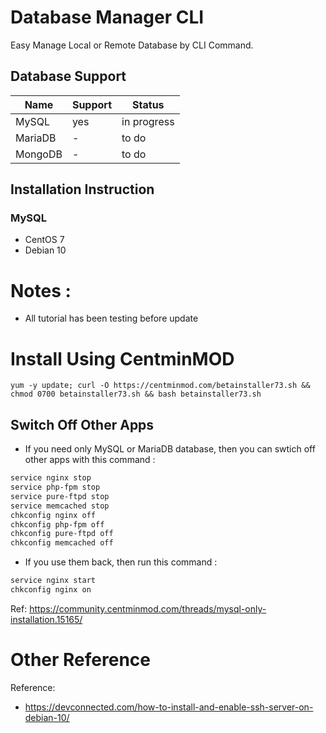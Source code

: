 # Database Manager CLI

Easy Manage Local or Remote Database by CLI Command.

## Database Support
| Name    | Support | Status      |
| ------- | ------- | ----------- |
| MySQL   | yes     | in progress |
| MariaDB | -       | to do       |
| MongoDB | -       | to do       |

## Installation Instruction
### MySQL
- CentOS 7
- Debian 10

# Notes :
- All tutorial has been testing before update

# Install Using CentminMOD

```
yum -y update; curl -O https://centminmod.com/betainstaller73.sh && chmod 0700 betainstaller73.sh && bash betainstaller73.sh
```

## Switch Off Other Apps
- If you need only MySQL or MariaDB database, then you can swtich off other apps with this command :
```bash
service nginx stop
service php-fpm stop
service pure-ftpd stop
service memcached stop
chkconfig nginx off
chkconfig php-fpm off
chkconfig pure-ftpd off
chkconfig memcached off
```

- If you use them back, then run this command :
```bash
service nginx start
chkconfig nginx on
```

Ref: https://community.centminmod.com/threads/mysql-only-installation.15165/

# Other Reference
Reference: 
- https://devconnected.com/how-to-install-and-enable-ssh-server-on-debian-10/